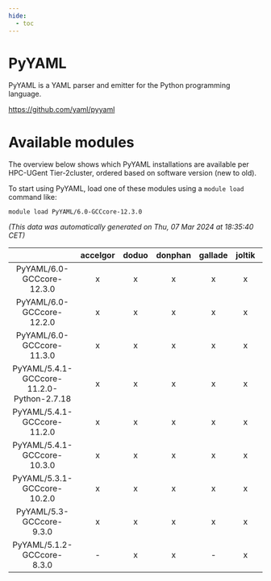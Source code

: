 ```yaml
---
hide:
  - toc
---
```


PyYAML
======


PyYAML is a YAML parser and emitter for the Python programming language.

https://github.com/yaml/pyyaml
# Available modules


The overview below shows which PyYAML installations are available per HPC-UGent Tier-2cluster, ordered based on software version (new to old).

To start using PyYAML, load one of these modules using a `module load` command like:

```shell
module load PyYAML/6.0-GCCcore-12.3.0
```

*(This data was automatically generated on Thu, 07 Mar 2024 at 18:35:40 CET)*  

| |accelgor|doduo|donphan|gallade|joltik|skitty|
| :---: | :---: | :---: | :---: | :---: | :---: | :---: |
|PyYAML/6.0-GCCcore-12.3.0|x|x|x|x|x|x|
|PyYAML/6.0-GCCcore-12.2.0|x|x|x|x|x|x|
|PyYAML/6.0-GCCcore-11.3.0|x|x|x|x|x|x|
|PyYAML/5.4.1-GCCcore-11.2.0-Python-2.7.18|x|x|x|x|x|x|
|PyYAML/5.4.1-GCCcore-11.2.0|x|x|x|x|x|x|
|PyYAML/5.4.1-GCCcore-10.3.0|x|x|x|x|x|x|
|PyYAML/5.3.1-GCCcore-10.2.0|x|x|x|x|x|x|
|PyYAML/5.3-GCCcore-9.3.0|x|x|x|x|x|x|
|PyYAML/5.1.2-GCCcore-8.3.0|-|x|x|-|x|x|
